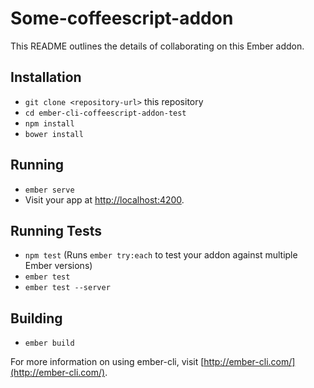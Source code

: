 # Some-coffeescript-addon

This README outlines the details of collaborating on this Ember addon.

## Installation

* `git clone <repository-url>` this repository
* `cd ember-cli-coffeescript-addon-test`
* `npm install`
* `bower install`

## Running

* `ember serve`
* Visit your app at [http://localhost:4200](http://localhost:4200).

## Running Tests

* `npm test` (Runs `ember try:each` to test your addon against multiple Ember versions)
* `ember test`
* `ember test --server`

## Building

* `ember build`

For more information on using ember-cli, visit [http://ember-cli.com/](http://ember-cli.com/).
